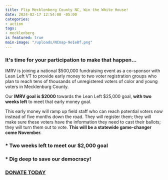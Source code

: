 ```yaml
---
title: Flip Mecklenberg County NC, Win the White House!
date: 2024-02-17 12:54:00 -05:00
categories:
- action
tags:
- mecklenberg
is featured: true
main-image: "/uploads/NCmap-9e1e8f.png"
---
```


### It's time for your participation to make that happen...

IMRV is joining a national $500,000 fundraising event as a co-sponsor with Lean Left VT to provide early money to two voter registration groups who plan to reach tens of thousands of unregistered voters of color and young voters in Mecklenburg County.
 
Our **IMRV goal is $2000** towards the Lean Left $25,000 goal, **with two weeks left** to meet that early money goal.

This early money will ramp up field staff who can reach potential voters now instead of five months down the road. They will register them; they will make sure these voters have the information they need to cast their ballots; they will turn them out to vote. **This will be a statewide game-changer come November.**

### * Two weeks left to meet our $2,000 goal
### * Dig deep to save our democracy!

### [DONATE TODAY](https://secure.actblue.com/donate/nc-voter-reg?refcode=imrv) 
